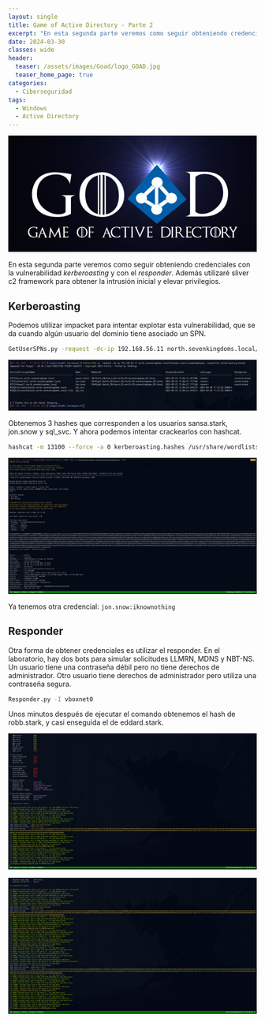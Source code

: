 ```yaml
---
layout: single
title: Game of Active Directory - Parte 2
excerpt: "En esta segunda parte veremos como seguir obteniendo credenciales con la vulnerabilidad *kerberoasting* y con el *responder*. Además utilizaré sliver c2 framework para obtener la intrusión inicial y elevar privilegios."
date: 2024-03-30
classes: wide
header:
  teaser: /assets/images/Goad/logo_GOAD.jpg
  teaser_home_page: true
categories:
  - Ciberseguridad
tags:
  - Windows
  - Active Directory
---
```


![](/assets/images/Goad/logo_GOAD.jpg)

En esta segunda parte veremos como seguir obteniendo credenciales con la vulnerabilidad *kerberoasting* y con el *responder*. Además utilizaré sliver c2 framework para obtener la intrusión inicial y elevar privilegios.


## Kerberoasting

Podemos utilizar impacket para intentar explotar esta vulnerabilidad, que se da cuando algún usuario del dominio tiene asociado un SPN. 

```bash
GetUserSPNs.py -request -dc-ip 192.168.56.11 north.sevenkingdoms.local/brandon.stark:iseedeadpeople -outputfile kerberoasting.hashes
```

![](/assets/images/Goad/kerberoasting.jpg)


Obtenemos 3 hashes que corresponden a los usuarios sansa.stark, jon.snow y sql_svc. Y ahora podemos intentar crackearlos con hashcat.

```bash
hashcat -m 13100 --force -a 0 kerberoasting.hashes /usr/share/wordlists/rockyou.txt --force
```


![](/assets/images/Goad/hashcat_kerb.jpg)


Ya tenemos otra credencial: `jon.snow:iknownothing`


## Responder

Otra forma de obtener credenciales es utilizar el responder. En el laboratorio, hay dos bots para simular solicitudes LLMRN, MDNS y NBT-NS. Un usuario tiene una contraseña débil pero no tiene derechos de administrador. Otro usuario tiene derechos de administrador pero utiliza una contraseña segura.

```bash
Responder.py -I vboxnet0
```

Unos minutos después de ejecutar el comando obtenemos el hash de robb.stark, y casi enseguida el de eddard.stark.


![](/assets/images/Goad/responder.jpg)


![](/assets/images/Goad/responder2.jpg)


